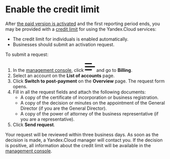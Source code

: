 # Enable the credit limit

After [the paid version is activated](../operations/activate-commercial.md) and the first reporting period ends, you may be provided with a [credit limit](../concepts/credit-limit.md) for using the Yandex.Cloud services:

- The credit limit for individuals is enabled automatically.
- Businesses should submit an activation request.

To submit a request:

1. In the [management console](https://console.cloud.yandex.com/billing), click ![image](../../_assets/ugly-sandwich.svg) and go to **Billing**.
1. Select an account on the **List of accounts** page.
1. Click **Switch to post-payment** on the **Overview** page. The request form opens.
1. Fill in all the request fields and attach the following documents:
     - A copy of the certificate of incorporation or business registration.
     - A copy of the decision or minutes on the appointment of the General Director (if you are the General Director).
     - A copy of the power of attorney of the business representative (if you are a representative).
1. Click **Send request**.

Your request will be reviewed within three business days. As soon as the decision is made, a Yandex.Cloud manager will contact you. If the decision is positive, all information about the credit limit will be available in the [management console](https://console.cloud.yandex.com/billing).

